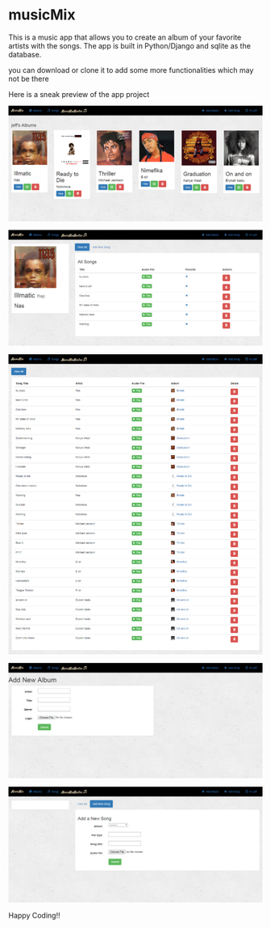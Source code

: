 # musicMix
This is a music app that allows you to create an album of your favorite artists with the songs.
The app is built in Python/Django and sqlite as the database.

you can download or clone it to add some more functionalities which may not be there

Here is a sneak preview of the app project

![](images/screencapture-localhost-8000-2018-07-07-15_52_22.png)

![](images/screencapture-localhost-8000-10-2018-07-07-15_53_02.png)

![](images/screencapture-localhost-8000-songs-all-2018-07-07-15_51_02.png)

![](images/screencapture-localhost-8000-album-new-2018-07-07-15_53_30.png)

![](images/screencapture-localhost-8000-song-new-2018-07-07-15_53_56.png)

Happy Coding!!
